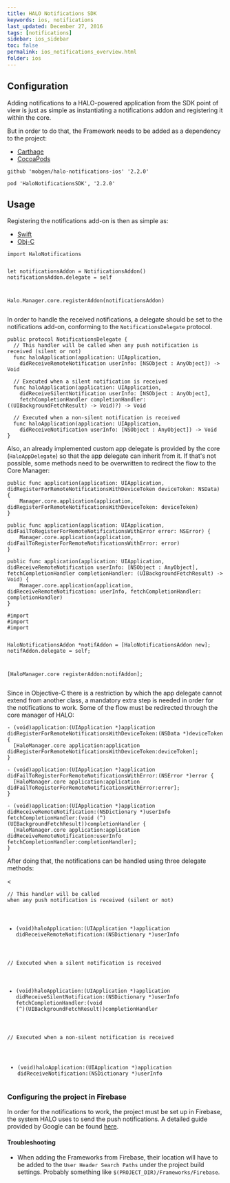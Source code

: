 ```yaml
---
title: HALO Notifications SDK
keywords: ios, notifications
last_updated: December 27, 2016
tags: [notifications]
sidebar: ios_sidebar
toc: false
permalink: ios_notifications_overview.html
folder: ios
---
```


## Configuration

Adding notifications to a HALO-powered application from the SDK point of view is just as simple as instantiating a notifications addon and registering it within the core.

But in order to do that, the Framework needs to be added as a dependency to the project:

<ul class="nav nav-tabs">
  <li role="presentation" class="active"><a href="#carthage" data-toggle="tab">Carthage</a></li>
  <li role="presentation"><a href="#cocoapods" data-toggle="tab">CocoaPods</a></li>
</ul>

<div class="tab-content">
  <div id="carthage" class="tab-pane fade in active">
    <pre><code class="bash">github 'mobgen/halo-notifications-ios' '2.2.0'</code></pre>
  </div>
  <div id="cocoapods" class="tab-pane fade">
    <pre><code class="bash">pod 'HaloNotificationsSDK', '2.2.0'</code></pre>
  </div>
</div>

## Usage

Registering the notifications add-on is then as simple as:

<ul class="nav nav-tabs">
  <li role="presentation" class="active"><a href="#swift-1" data-toggle="tab">Swift</a></li>
  <li role="presentation"><a href="#objc-1" data-toggle="tab">Obj-C</a></li>
</ul>

<div class="tab-content">
  <div id="swift-1" class="tab-pane fade in active">
    <pre><code class="swift">import HaloNotifications

let notificationsAddon = NotificationsAddon()
notificationsAddon.delegate = self

Halo.Manager.core.registerAddon(notificationsAddon)</code></pre>

<p>In order to handle the received notifications, a delegate should be set to the notifications add-on, conforming to the <code>NotificationsDelegate</code> protocol.</p>

<pre><code class="swift">public protocol NotificationsDelegate {
  // This handler will be called when any push notification is received (silent or not) 
  func haloApplication(application: UIApplication, 
    didReceiveRemoteNotification userInfo: [NSObject : AnyObject]) -> Void
  
  // Executed when a silent notification is received
  func haloApplication(application: UIApplication, 
    didReceiveSilentNotification userInfo: [NSObject : AnyObject], 
    fetchCompletionHandler completionHandler: ((UIBackgroundFetchResult) -> Void)?) -> Void

  // Executed when a non-silent notification is received
  func haloApplication(application: UIApplication, 
    didReceiveNotification userInfo: [NSObject : AnyObject]) -> Void
}</code></pre>

Also, an already implemented custom app delegate is provided by the core (`HaloAppDelegate`) so that the app delegate can inherit from it. If that's not possible, some methods need to be overwritten to redirect the flow to the Core Manager:

<pre><code class="swift">public func application(application: UIApplication, didRegisterForRemoteNotificationsWithDeviceToken deviceToken: NSData) {
    Manager.core.application(application, didRegisterForRemoteNotificationsWithDeviceToken: deviceToken)
}

public func application(application: UIApplication, didFailToRegisterForRemoteNotificationsWithError error: NSError) {
    Manager.core.application(application, didFailToRegisterForRemoteNotificationsWithError: error)
}

public func application(application: UIApplication, didReceiveRemoteNotification userInfo: [NSObject : AnyObject], fetchCompletionHandler completionHandler: (UIBackgroundFetchResult) -> Void) {
    Manager.core.application(application, didReceiveRemoteNotification: userInfo, fetchCompletionHandler: completionHandler)
}</code></pre>

  </div>
  <div id="objc-1" class="tab-pane fade">
    <pre><code class="objective-c">#import <Halo/Halo-Swift.h>
#import <HaloObjC/HaloObjC-Swift.h>
#import <HaloNotifications/HaloNotifications-Swift.h>

HaloNotificationsAddon *notifAddon = [HaloNotificationsAddon new];
notifAddon.delegate = self;
    
[HaloManager.core registerAddon:notifAddon];</code></pre>

Since in Objective-C there is a restriction by which the app delegate cannot extend from another class, a mandatory extra step is needed in order for the notifications to work. Some of the flow must be redirected through the core manager of HALO:

<pre><code class="objective-c">- (void)application:(UIApplication *)application didRegisterForRemoteNotificationsWithDeviceToken:(NSData *)deviceToken {
  [HaloManager.core application:application didRegisterForRemoteNotificationsWithDeviceToken:deviceToken];
}

- (void)application:(UIApplication *)application didFailToRegisterForRemoteNotificationsWithError:(NSError *)error {
  [HaloManager.core application:application didFailToRegisterForRemoteNotificationsWithError:error];
}

- (void)application:(UIApplication *)application didReceiveRemoteNotification:(NSDictionary *)userInfo fetchCompletionHandler:(void (^)(UIBackgroundFetchResult))completionHandler {
  [HaloManager.core application:application didReceiveRemoteNotification:userInfo fetchCompletionHandler:completionHandler];
}</code></pre>

After doing that, the notifications can be handled using three delegate methods:

<<pre><code class="objective-c">// This handler will be called when any push notification is received (silent or not)
- (void)haloApplication:(UIApplication *)application didReceiveRemoteNotification:(NSDictionary *)userInfo

// Executed when a silent notification is received
- (void)haloApplication:(UIApplication *)application didReceiveSilentNotification:(NSDictionary *)userInfo fetchCompletionHandler:(void (^)(UIBackgroundFetchResult))completionHandler

// Executed when a non-silent notification is received
- (void)haloApplication:(UIApplication *)application didReceiveNotification:(NSDictionary *)userInfo</code></pre>
  </div>
</div>

### Configuring the project in Firebase

In order for the notifications to work, the project must be set up in Firebase, the system HALO uses to send the push notifications. A detailed guide provided by Google can be found [here](https://firebase.google.com/docs/ios/setup).

#### Troubleshooting

* When adding the Frameworks from Firebase, their location will have to be added to the `User Header Search Paths` under the project build settings. Probably something like `$(PROJECT_DIR)/Frameworks/Firebase`.

